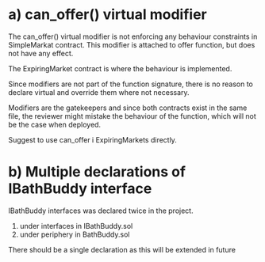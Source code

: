 a) can_offer() virtual modifier
===============================

The can_offer() virtual modifier is not enforcing any behaviour constraints in SimpleMarkat contract. This modifier is attached to offer function, but does not have any effect.

The ExpiringMarket contract is where the behaviour is implemented. 

Since modifiers are not part of the function signature, there is no reason to declare virtual and override them where not necessary. 

Modifiers are the gatekeepers and since both contracts exist in the same file, the reviewer might mistake the behaviour of the function, which will not be the case when deployed.

Suggest to use can_offer i ExpiringMarkets directly.  

b) Multiple declarations of IBathBuddy interface
================================================

IBathBuddy interfaces was declared twice in the project.

1) under interfaces in IBathBuddy.sol
2) under periphery in BathBuddy.sol

There should be a single declaration as this will be extended in future